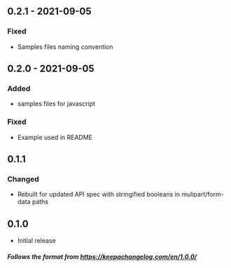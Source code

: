 ## 0.2.1 - 2021-09-05

### Fixed

- Samples files naming convention

## 0.2.0 - 2021-09-05

### Added

- samples files for javascript

### Fixed

- Example used in README

## 0.1.1

### Changed

- Rebuilt for updated API spec with stringified booleans in mulipart/form-data paths

## 0.1.0

- Initial release

##### Follows the format from https://keepachangelog.com/en/1.0.0/
